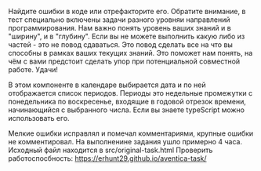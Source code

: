 Найдите ошибки в коде или отрефакторите его. Обратите внимание, в тест специально включены задачи разного уровняи направлений программирования. Нам важно понять уровень ваших знаний и в "ширину", и в "глубину".
Если вы не можете выполнить какую либо из частей - это не повод сдаваться. Это повод сделать все на что вы способны в рамках ваших текущих знаний. Это поможет нам понять, на чём с вами предстоит сделать упор при потенциальной совместной работе. Удачи!

В этом компоненте в календаре выбирается дата и по ней отображается список периодов. Периоды это недельные промежутки с понедельника по воскресенье, входящие в годовой отрезок времени, начинающийся с выбранного числа. Если вы знаете typeScript можно использовать его.

Мелкие ошибки исправлял и помечал комментариями, крупные ошибки не комментировал. На выполненине задания ушло примерно 4 часа.
Исходный файл находится в src/original-task.html
Проверить работоспосбность: https://erhunt29.github.io/aventica-task/
